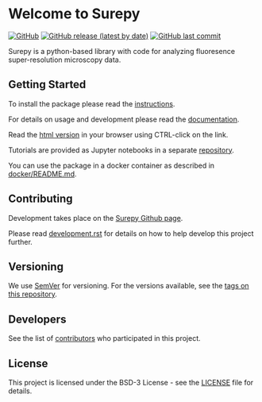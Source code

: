 Welcome to Surepy
=================

[![GitHub](https://img.shields.io/github/license/super-resolution/surepy)](https://github.com/super-resolution/Surepy/blob/master/LICENSE.md)
[![GitHub release (latest by date)](https://img.shields.io/github/v/release/super-resolution/surepy)](https://github.com/super-resolution/Surepy)
[![GitHub last commit](https://img.shields.io/github/last-commit/super-resolution/surepy)](https://github.com/super-resolution/Surepy/commits/master)

Surepy is a python-based library with code for analyzing fluoresence super-resolution
microscopy data.

Getting Started
----------------

To install the package please read the [instructions](docs/source/installation.rst).

For details on usage and development please read the [documentation](docs/index.rst).

Read the [html version](docs/_build/source/index.html) in your browser using CTRL-click on the link.

Tutorials are provided as Jupyter notebooks in a separate 
[repository](https://github.com/super-resolution/Surepy_tutorials).

You can use the package in a docker container as described in [docker/README.md](docker/README.md).


Contributing
------------

Development takes place on the [Surepy Github page](https://github.com/super-resolution/Surepy).

Please read [development.rst](docs/source/development.rst) for details on how to help develop this project further.

Versioning
----------

We use [SemVer](http://semver.org/) for versioning. For the versions available, see the 
[tags on this repository](https://github.com/super-resolution/Surepy/tags).

Developers
----------

See the list of [contributors](docs/source/contributions.rst) who participated in this project.

License
-------

This project is licensed under the BSD-3 License - see the [LICENSE](LICENSE.md) file for details.
